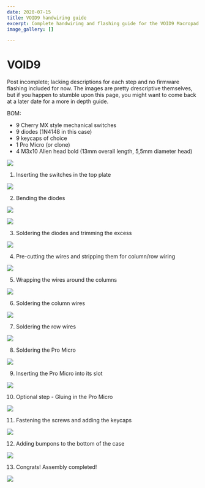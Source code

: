 ```yaml
---
date: 2020-07-15
title: VOID9 handwiring guide
excerpt: Complete handwiring and flashing guide for the VOID9 Macropad
image_gallery: []

---
```

# VOID9

Post incomplete; lacking descriptions for each step and no firmware flashing included for now. The images are pretty drescriptive themselves, but if you happen to stumble upon this page, you might want to come back at a later date for a more in depth guide.

BOM:
- 9 Cherry MX style mechanical switches
- 9 diodes (1N4148 in this case)
- 9 keycaps of choice
- 1 Pro Micro (or clone)
- 4 M3x10 Allen head bold (13mm overall length, 5,5mm diameter head)

![](/uploads/void9_guide/DSC_2866.jpg)

1. Inserting the switches in the top plate

![](/uploads/void9_guide/DSC_2868.jpg)

2. Bending the diodes

![](/uploads/void9_guide/DSC_2871.jpg)

![](/uploads/void9_guide/DSC_2876.jpg)

3. Soldering the diodes and trimming the excess

![](/uploads/void9_guide/DSC_2881.jpg)

4. Pre-cutting the wires and stripping them for column/row wiring

![](/uploads/void9_guide/DSC_2883.jpg)

5. Wrapping the wires around the columns

![](/uploads/void9_guide/DSC_2884.jpg)

6. Soldering the column wires

![](/uploads/void9_guide/DSC_2885.jpg)

7. Soldering the row wires

![](/uploads/void9_guide/DSC_2887.jpg)

8. Soldering the Pro Micro

![](/uploads/void9_guide/DSC_2888.jpg)

9. Inserting the Pro Micro into its slot

![](/uploads/void9_guide/DSC_2891.jpg)

10. Optional step - Gluing in the Pro Micro

![](/uploads/void9_guide/DSC_2892.jpg)

11. Fastening the screws and adding the keycaps

![](/uploads/void9_guide/DSC_2894.jpg)

12. Adding bumpons to the bottom of the case

![](/uploads/void9_guide/DSC_2902.jpg)


13. Congrats! Assembly completed!

![](/uploads/void9_guide/DSC_2900.jpg)
